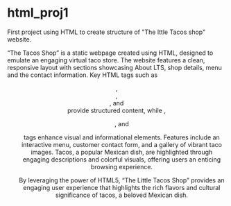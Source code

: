 # html_proj1
First project using HTML to create structure of "The lttle Tacos shop" website.

“The Tacos Shop” is a static webpage created using HTML, designed to emulate an engaging virtual taco store. 
The website features a clean, responsive layout with sections showcasing About LTS, shop details, menu and the contact information. Key HTML tags such as <header>, <nav>, <section>, and <footer> provide structured content, while <img>, <ul>, and <p> tags enhance visual and informational elements.
Features include an interactive menu, customer contact form, and a gallery of vibrant taco images.
Tacos, a popular Mexican dish, are highlighted through engaging descriptions and colorful visuals, offering users an enticing browsing experience.

By leveraging the power of HTML5, “The Little Tacos Shop” provides an engaging user experience that highlights the rich flavors and cultural significance of tacos, a beloved Mexican dish.
